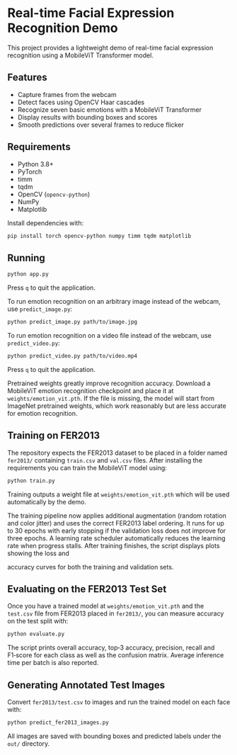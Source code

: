 # Real-time Facial Expression Recognition Demo

This project provides a lightweight demo of real-time facial expression recognition using a MobileViT Transformer model.

## Features

- Capture frames from the webcam
- Detect faces using OpenCV Haar cascades
- Recognize seven basic emotions with a MobileViT Transformer
- Display results with bounding boxes and scores
- Smooth predictions over several frames to reduce flicker

## Requirements

- Python 3.8+
- PyTorch
 - timm
- tqdm
- OpenCV (`opencv-python`)
- NumPy
- Matplotlib

Install dependencies with:

```bash
pip install torch opencv-python numpy timm tqdm matplotlib
```

## Running

```bash
python app.py
```

Press `q` to quit the application.

To run emotion recognition on an arbitrary image instead of the webcam, use
`predict_image.py`:

```bash
python predict_image.py path/to/image.jpg
```

To run emotion recognition on a video file instead of the webcam, use
`predict_video.py`:

```bash
python predict_video.py path/to/video.mp4
```

Press `q` to quit the application.

Pretrained weights greatly improve recognition accuracy. Download a MobileViT emotion recognition checkpoint and place it at `weights/emotion_vit.pth`. If the file is missing, the model will start from ImageNet pretrained weights, which work reasonably but are less accurate for emotion recognition.


## Training on FER2013

The repository expects the FER2013 dataset to be placed in a folder named
`fer2013/` containing `train.csv` and `val.csv` files. After installing the
requirements you can train the MobileViT model using:

```bash
python train.py
```

Training outputs a weight file at `weights/emotion_vit.pth` which will be
used automatically by the demo.

The training pipeline now applies additional augmentation (random rotation and
color jitter) and uses the correct FER2013 label ordering. It runs for up to
30 epochs with early stopping if the validation loss does not improve for three
epochs. A learning rate scheduler automatically reduces the learning rate when
progress stalls.
After training finishes, the script displays plots showing the loss and

accuracy curves for both the training and validation sets.


## Evaluating on the FER2013 Test Set

Once you have a trained model at `weights/emotion_vit.pth` and the `test.csv`
file from FER2013 placed in `fer2013/`, you can measure accuracy on the test
split with:

```bash
python evaluate.py
```

The script prints overall accuracy, top‑3 accuracy, precision, recall and
F1‑score for each class as well as the confusion matrix. Average inference
time per batch is also reported.


## Generating Annotated Test Images

Convert `fer2013/test.csv` to images and run the trained model on each face with:

```bash
python predict_fer2013_images.py
```

All images are saved with bounding boxes and predicted labels under the `out/` directory.
